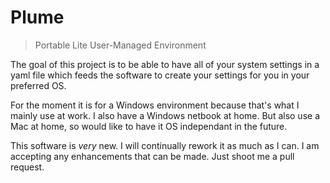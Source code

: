 Plume
=====

> Portable Lite User-Managed Environment

The goal of this project is to be able to have all of your system settings in a yaml file which feeds the software to create your settings for you in your preferred OS.

For the moment it is for a Windows environment because that's what I mainly use at work. I also have a Windows netbook at home. But also use a Mac at home, so would like to have it OS independant in the future.

This software is *very* new. I will continually rework it as much as I can. I am accepting any enhancements that can be made. Just shoot me a pull request.
